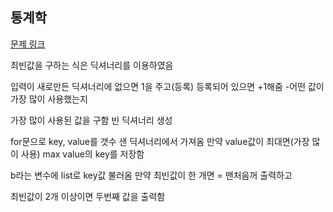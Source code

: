 ## 통계학

[문제 링크](https://www.acmicpc.net/problem/2108)

최빈값을 구하는 식은 딕셔너리를 이용하였음

입력이 새로만든 딕셔너리에 없으면 1을 주고(등록)
등록되어 있으면 +1해줌
-어떤 값이 가장 많이 사용했는지 

가장 많이 사용된 값을 구함
빈 딕셔너리 생성

for문으로 key, value를 갯수 샌 딕셔너리에서 가져옴 
    만약 value값이 최대면(가장 많이 사용)
        max value의 key를 저장함

b라는 변수에 list로 key값 불러옴
만약 최빈값이 한 개면 = 맨처음꺼 출력하고

최빈값이 2개 이상이면 두번째 값을 출력함




